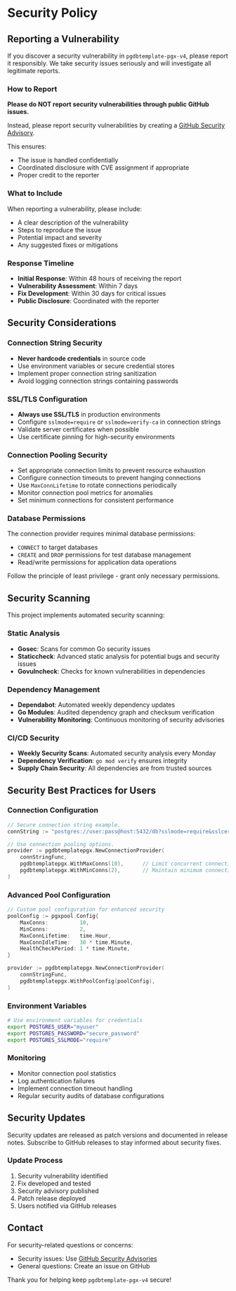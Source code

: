 # Security Policy

## Reporting a Vulnerability

If you discover a security vulnerability in `pgdbtemplate-pgx-v4`,
please report it responsibly. We take security issues seriously
and will investigate all legitimate reports.

### How to Report

**Please do NOT report security vulnerabilities through public GitHub issues.**

Instead, please report security vulnerabilities by creating a
[GitHub Security Advisory](https://github.com/andrei-polukhin/pgdbtemplate-pgx-v4/security/advisories/new).

This ensures:
- The issue is handled confidentially
- Coordinated disclosure with CVE assignment if appropriate
- Proper credit to the reporter

### What to Include

When reporting a vulnerability, please include:
- A clear description of the vulnerability
- Steps to reproduce the issue
- Potential impact and severity
- Any suggested fixes or mitigations

### Response Timeline

- **Initial Response**: Within 48 hours of receiving the report
- **Vulnerability Assessment**: Within 7 days
- **Fix Development**: Within 30 days for critical issues
- **Public Disclosure**: Coordinated with the reporter

## Security Considerations

### Connection String Security

- **Never hardcode credentials** in source code
- Use environment variables or secure credential stores
- Implement proper connection string sanitization
- Avoid logging connection strings containing passwords

### SSL/TLS Configuration

- **Always use SSL/TLS** in production environments
- Configure `sslmode=require` or `sslmode=verify-ca` in connection strings
- Validate server certificates when possible
- Use certificate pinning for high-security environments

### Connection Pooling Security

- Set appropriate connection limits to prevent resource exhaustion
- Configure connection timeouts to prevent hanging connections
- Use `MaxConnLifetime` to rotate connections periodically
- Monitor connection pool metrics for anomalies
- Set minimum connections for consistent performance

### Database Permissions

The connection provider requires minimal database permissions:
- `CONNECT` to target databases
- `CREATE` and `DROP` permissions for test database management
- Read/write permissions for application data operations

Follow the principle of least privilege - grant only necessary permissions.

## Security Scanning

This project implements automated security scanning:

### Static Analysis
- **Gosec**: Scans for common Go security issues
- **Staticcheck**: Advanced static analysis for potential bugs and security issues
- **Govulncheck**: Checks for known vulnerabilities in dependencies

### Dependency Management
- **Dependabot**: Automated weekly dependency updates
- **Go Modules**: Audited dependency graph and checksum verification
- **Vulnerability Monitoring**: Continuous monitoring of security advisories

### CI/CD Security
- **Weekly Security Scans**: Automated security analysis every Monday
- **Dependency Verification**: `go mod verify` ensures integrity
- **Supply Chain Security**: All dependencies are from trusted sources

## Security Best Practices for Users

### Connection Configuration
```go
// Secure connection string example.
connString := "postgres://user:pass@host:5432/db?sslmode=require&sslcert=/path/to/cert&sslkey=/path/to/key&sslrootcert=/path/to/ca"

// Use connection pooling options.
provider := pgdbtemplatepgx.NewConnectionProvider(
    connStringFunc,
    pgdbtemplatepgx.WithMaxConns(10),      // Limit concurrent connections.
    pgdbtemplatepgx.WithMinConns(2),       // Maintain minimum connections.
)
```

### Advanced Pool Configuration
```go
// Custom pool configuration for enhanced security
poolConfig := pgxpool.Config{
    MaxConns:          10,
    MinConns:          2,
    MaxConnLifetime:   time.Hour,
    MaxConnIdleTime:   30 * time.Minute,
    HealthCheckPeriod: 1 * time.Minute,
}

provider := pgdbtemplatepgx.NewConnectionProvider(
    connStringFunc,
    pgdbtemplatepgx.WithPoolConfig(poolConfig),
)
```

### Environment Variables
```bash
# Use environment variables for credentials
export POSTGRES_USER="myuser"
export POSTGRES_PASSWORD="secure_password"
export POSTGRES_SSLMODE="require"
```

### Monitoring
- Monitor connection pool statistics
- Log authentication failures
- Implement connection timeout handling
- Regular security audits of database configurations

## Security Updates

Security updates are released as patch versions and documented in release notes.
Subscribe to GitHub releases to stay informed about security fixes.

### Update Process
1. Security vulnerability identified
2. Fix developed and tested
3. Security advisory published
4. Patch release deployed
5. Users notified via GitHub releases

## Contact

For security-related questions or concerns:
- Security issues: Use [GitHub Security Advisories](https://github.com/andrei-polukhin/pgdbtemplate-pgx-v4/security/advisories/new)
- General questions: Create an issue on GitHub

Thank you for helping keep `pgdbtemplate-pgx-v4` secure!
